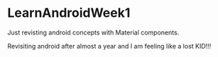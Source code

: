# LearnAndroidWeek1

Just revisting android concepts with Material components.

Revisiting android after almost a year and I am feeling like a lost KID!!! 

